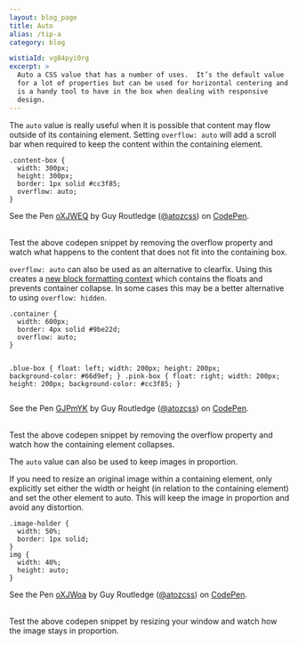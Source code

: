 ```yaml
---
layout: blog_page
title: Auto
alias: /tip-a
category: blog

wistiaId: vg84pyi0rg
excerpt: >
  Auto a CSS value that has a number of uses.  It’s the default value
  for a lot of properties but can be used for horizontal centering and
  is a handy tool to have in the box when dealing with responsive
  design. 
---
```


The `auto` value is really useful when it is possible that content may flow outside of its containing element. Setting `overflow: auto` will add a scroll bar when required to keep the content within the containing element.

<div data-height="268" data-theme-id="17492" data-slug-hash="oXJWEQ" data-default-tab="css" data-user="atozcss" class='codepen'><pre><code>.content-box {
  width: 300px;
  height: 300px;
  border: 1px solid #cc3f85;
  overflow: auto;
}
</code></pre>
<p>See the Pen <a href='http://codepen.io/atozcss/pen/oXJWEQ/'>oXJWEQ</a> by Guy Routledge (<a href='http://codepen.io/atozcss'>@atozcss</a>) on <a href='http://codepen.io'>CodePen</a>.</p>
</div><script async src="//assets.codepen.io/assets/embed/ei.js"></script>

<br>
Test the above codepen snippet by removing the overflow property and watch what happens to the content that does not fit into the containing box.

`overflow: auto` can also be used as an alternative to clearfix. Using this creates a [new block formatting context](https://developer.mozilla.org/en-US/docs/Web/Guide/CSS/Block_formatting_context) which contains the floats and prevents container collapse. In some cases this may be a better alternative to using `overflow: hidden`.

<div data-height="268" data-theme-id="17492" data-slug-hash="GJPmYK" data-default-tab="css" data-user="atozcss" class='codepen'><pre><code>.container {
  width: 600px;
  border: 4px solid #9be22d;
  overflow: auto;
}

.blue-box {
  float: left;
  width: 200px;
  height: 200px;
  background-color: #66d9ef;
}
.pink-box {
  float: right;
  width: 200px;
  height: 200px;
  background-color: #cc3f85;
}</code></pre>
<p>See the Pen <a href='http://codepen.io/atozcss/pen/GJPmYK/'>GJPmYK</a> by Guy Routledge (<a href='http://codepen.io/atozcss'>@atozcss</a>) on <a href='http://codepen.io'>CodePen</a>.</p>
</div><script async src="//assets.codepen.io/assets/embed/ei.js"></script>

<br>
Test the above codepen snippet by removing the overflow property and watch how the containing element collapses.

The `auto` value can also be used to keep images in proportion.

If you need to resize an original image within a containing element, only explicitly set either the width or height (in relation to the containing element) and set the other element to auto. This will keep the image in proportion and avoid any distortion.


<div data-height="268" data-theme-id="17492" data-slug-hash="oXJWoa" data-default-tab="css" data-user="atozcss" class='codepen'><pre><code>.image-holder {
  width: 50%;
  border: 1px solid;
}
img {
  width: 40%;
  height: auto;
}</code></pre>
<p>See the Pen <a href='http://codepen.io/atozcss/pen/oXJWoa/'>oXJWoa</a> by Guy Routledge (<a href='http://codepen.io/atozcss'>@atozcss</a>) on <a href='http://codepen.io'>CodePen</a>.</p>
</div><script async src="//assets.codepen.io/assets/embed/ei.js"></script>

<br>
Test the above codepen snippet by resizing your window and watch how the image stays in proportion.
